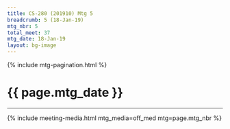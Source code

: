 ```yaml
---
title: CS-280 (201910) Mtg 5
breadcrumb: 5 (18-Jan-19)
mtg_nbr: 5
total_meet: 37
mtg_date: 18-Jan-19
layout: bg-image
---
```

{% include mtg-pagination.html %}
<h1 class="text-center">{{ page.mtg_date }}</h1>
<hr />
{% include meeting-media.html mtg_media=off_med mtg=page.mtg_nbr %}
